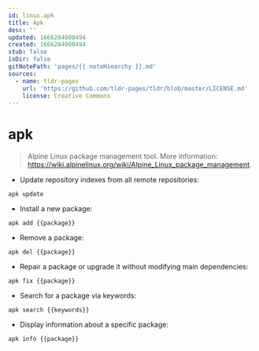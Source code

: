```yaml
---
id: linux.apk
title: Apk
desc: ''
updated: 1666284000494
created: 1666284000494
stub: false
isDir: false
gitNotePath: 'pages/{{ noteHiearchy }}.md'
sources:
  - name: tldr-pages
    url: 'https://github.com/tldr-pages/tldr/blob/master/LICENSE.md'
    license: Creative Commons
---
```

# apk

> Alpine Linux package management tool.
> More information: <https://wiki.alpinelinux.org/wiki/Alpine_Linux_package_management>.

- Update repository indexes from all remote repositories:

`apk update`

- Install a new package:

`apk add {{package}}`

- Remove a package:

`apk del {{package}}`

- Repair a package or upgrade it without modifying main dependencies:

`apk fix {{package}}`

- Search for a package via keywords:

`apk search {{keywords}}`

- Display information about a specific package:

`apk info {{package}}`

